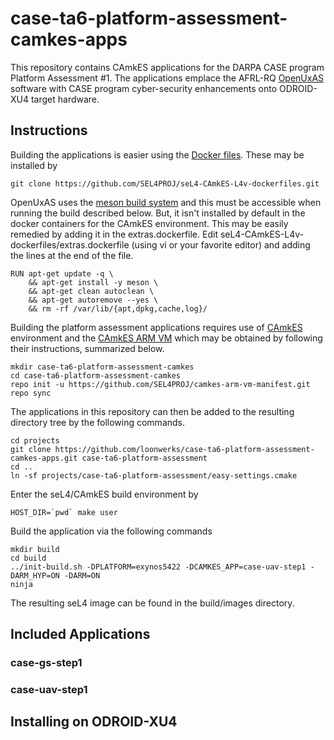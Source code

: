 # case-ta6-platform-assessment-camkes-apps

This repository contains CAmkES applications for the DARPA CASE program Platform Assessment #1.  The applications emplace
the AFRL-RQ [OpenUxAS](https://github.com/afrl-rq/OpenUxAS) software with CASE program cyber-security enhancements onto
ODROID-XU4 target hardware.

## Instructions

Building the applications is easier using the [Docker files](https://docs.sel4.systems/projects/dockerfiles/).
These may be installed by

~~~
git clone https://github.com/SEL4PROJ/seL4-CAmkES-L4v-dockerfiles.git
~~~

OpenUxAS uses the [meson build system](https://mesonbuild.com/) and this must be accessible when running the build
described below.  But, it isn't installed by default in the docker containers for the CAmkES environment.  This may be
easily remedied by adding it in the extras.dockerfile.  Edit seL4-CAmkES-L4v-dockerfiles/extras.dockerfile (using vi or
your favorite editor) and adding the lines at the end of the file.

~~~
RUN apt-get update -q \
    && apt-get install -y meson \
    && apt-get clean autoclean \
    && apt-get autoremove --yes \
    && rm -rf /var/lib/{apt,dpkg,cache,log}/
~~~

Building the platform assessment applications requires use of [CAmkES](https://docs.sel4.systems/projects/camkes/)
environment and the [CAmkES ARM VM](https://docs.sel4.systems/projects/camkes-arm-vm/) which may be obtained by
following their instructions, summarized below.

~~~
mkdir case-ta6-platform-assessment-camkes
cd case-ta6-platform-assessment-camkes
repo init -u https://github.com/SEL4PROJ/camkes-arm-vm-manifest.git
repo sync
~~~

The applications in this repository can then be added to the resulting directory tree by the following commands.

~~~
cd projects
git clone https://github.com/loonwerks/case-ta6-platform-assessment-camkes-apps.git case-ta6-platform-assessment
cd ..
ln -sf projects/case-ta6-platform-assessment/easy-settings.cmake
~~~

Enter the seL4/CAmkES build environment by

~~~
HOST_DIR=`pwd` make user
~~~

Build the application via the following commands

~~~
mkdir build
cd build
../init-build.sh -DPLATFORM=exynos5422 -DCAMKES_APP=case-uav-step1 -DARM_HYP=ON -DARM=ON
ninja
~~~

The resulting seL4 image can be found in the build/images directory.

## Included Applications

### case-gs-step1

### case-uav-step1

## Installing on ODROID-XU4
